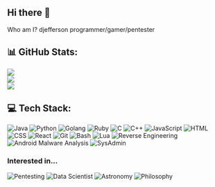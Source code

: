 ## Hi there 👋

<!--
**djefferson-saintilus/djefferson-saintilus** is a ✨ _special_ ✨ repository because its `README.md` (this file) appears on your GitHub profile.

Here are some ideas to get you started:

- 🔭 I’m currently working on ...
- 🌱 I’m currently learning ...
- 👯 I’m looking to collaborate on ...
- 🤔 I’m looking for help with ...
- 💬 Ask me about ...
- 📫 How to reach me: ...
- 😄 Pronouns: ...
- ⚡ Fun fact: ...
-->
Who am I? djefferson 
programmer/gamer/pentester

## 📊 GitHub Stats:
![](https://github-readme-stats.vercel.app/api?username=djefferson-saintilus&theme=dark&hide_border=false&include_all_commits=true&count_private=true)<br/>
![](https://nirzak-streak-stats.vercel.app/?user=djefferson-saintilus&theme=dark&hide_border=false)<br/>
![](https://github-readme-stats.vercel.app/api/top-langs/?username=djefferson-saintilus&theme=dark&hide_border=false&include_all_commits=true&count_private=true&layout=compact)

## 💻 Tech Stack:
![Java](https://img.shields.io/badge/Java-%235382A1?logo=java&logoColor=white) ![Python](https://img.shields.io/badge/Python-%233776AB?logo=python&logoColor=white) ![Golang](https://img.shields.io/badge/Go-%2300ADD8?logo=go&logoColor=white) ![Ruby](https://img.shields.io/badge/Ruby-%23CC342D?logo=ruby&logoColor=white) ![C](https://img.shields.io/badge/Clang-%23404040?logo=llvm&logoColor=white) ![C++](https://img.shields.io/badge/C++-%2300599C?logo=c%2B%2B&logoColor=white) ![JavaScript](https://img.shields.io/badge/JavaScript-%23F7DF1E?logo=javascript&logoColor=black) ![HTML](https://img.shields.io/badge/HTML-%23E34F26?logo=html5&logoColor=white) ![CSS](https://img.shields.io/badge/CSS-%231572B6?logo=css3&logoColor=white) ![React](https://img.shields.io/badge/React-%2361DAFB?logo=react&logoColor=black) ![Git](https://img.shields.io/badge/Git-%23F05032?logo=git&logoColor=white) ![Bash](https://img.shields.io/badge/Bash-%2304AA6D?logo=gnu-bash&logoColor=white) ![Lua](https://img.shields.io/badge/Lua-%23000080?logo=lua&logoColor=white) ![Reverse Engineering](https://img.shields.io/badge/C++-%2300599C?logo=c%2B%2B&logoColor=white) ![Android Malware Analysis](https://img.shields.io/badge/Android%20Malware-%233DDC84?logo=android&logoColor=white) ![SysAdmin](https://img.shields.io/badge/SysAdmin-%230072C6?logo=linux&logoColor=white)

### Interested in...
![Pentesting](https://img.shields.io/badge/Malware%20Analysis-%23FF3B30?logo=security&logoColor=white) ![Data Scientist](https://img.shields.io/badge/Data%20Scientist-%23008080?logo=python&logoColor=white) ![Astronomy](https://img.shields.io/badge/Astronomy-%230B0C10?logo=star&logoColor=white) ![Philosophy](https://img.shields.io/badge/Philosophy-%236B4226?logo=book&logoColor=white)
